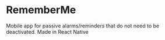 # RememberMe
Mobile app for passive alarms/reminders that do not need to be deactivated. Made in React Native
